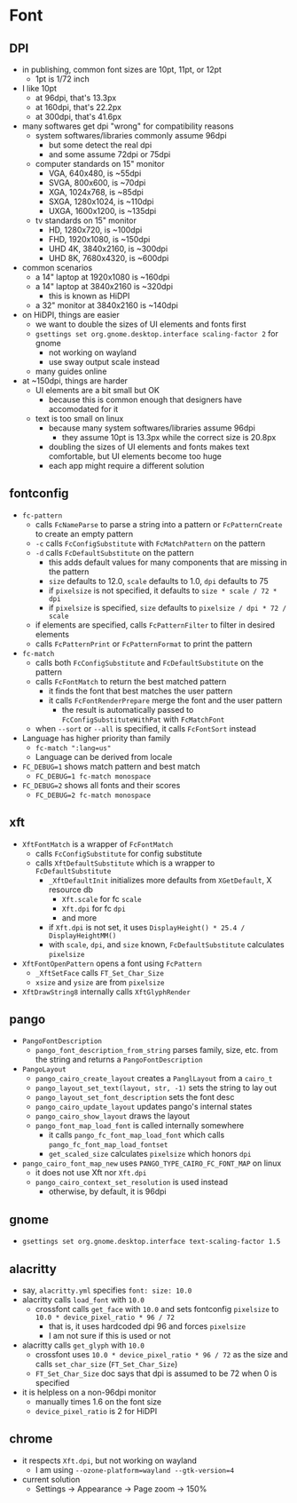 Font
====

## DPI

- in publishing, common font sizes are 10pt, 11pt, or 12pt
  - 1pt is 1/72 inch
- I like 10pt
  - at 96dpi, that's 13.3px
  - at 160dpi, that's 22.2px
  - at 300dpi, that's 41.6px
- many softwares get dpi "wrong" for compatibility reasons
  - system softwares/libraries commonly assume 96dpi
    - but some detect the real dpi
    - and some assume 72dpi or 75dpi
  - computer standards on 15" monitor
    - VGA, 640x480, is ~55dpi
    - SVGA, 800x600, is ~70dpi
    - XGA, 1024x768, is ~85dpi
    - SXGA, 1280x1024, is ~110dpi
    - UXGA, 1600x1200, is ~135dpi
  - tv standards on 15" monitor
    - HD, 1280x720, is ~100dpi
    - FHD, 1920x1080, is ~150dpi
    - UHD 4K, 3840x2160, is ~300dpi
    - UHD 8K, 7680x4320, is ~600dpi
- common scenarios
  - a 14" laptop at 1920x1080 is ~160dpi
  - a 14" laptop at 3840x2160 is ~320dpi
    - this is known as HiDPI
  - a 32" monitor at 3840x2160 is ~140dpi
- on HiDPI, things are easier
  - we want to double the sizes of UI elements and fonts first
  - `gsettings set org.gnome.desktop.interface scaling-factor 2` for gnome
    - not working on wayland
    - use sway output scale instead
  - many guides online
- at ~150dpi, things are harder
  - UI elements are a bit small but OK
    - because this is common enough that designers have accomodated for it
  - text is too small on linux
    - because many system softwares/libraries assume 96dpi
      - they assume 10pt is 13.3px while the correct size is 20.8px
    - doubling the sizes of UI elements and fonts makes text comfortable, but
      UI elements become too huge
    - each app might require a different solution

## fontconfig

- `fc-pattern`
  - calls `FcNameParse` to parse a string into a pattern or `FcPatternCreate`
    to create an empty pattern
  - `-c` calls `FcConfigSubstitute` with `FcMatchPattern` on the pattern
  - `-d` calls `FcDefaultSubstitute` on the pattern
    - this adds default values for many components that are missing in the
      pattern
    - `size` defaults to 12.0, `scale` defaults to 1.0, `dpi` defaults to 75
    - if `pixelsize` is not specified, it defaults to `size * scale / 72 * dpi`
    - if `pixelsize` is specified, `size` defaults to
      `pixelsize / dpi * 72 / scale`
  - if elements are specified, calls `FcPatternFilter` to filter in desired
    elements
  - calls `FcPatternPrint` or `FcPatternFormat` to print the pattern
- `fc-match`
  - calls both `FcConfigSubstitute` and `FcDefaultSubstitute` on the pattern
  - calls `FcFontMatch` to return the best matched pattern
    - it finds the font that best matches the user pattern
    - it calls `FcFontRenderPrepare` merge the font and the user pattern
      - the result is automatically passed to `FcConfigSubstituteWithPat` with
      	`FcMatchFont`
  - when `--sort` or `--all` is specified, it calls `FcFontSort` instead
- Language has higher priority than family
  - `fc-match ":lang=us"`
  - Language can be derived from locale
- `FC_DEBUG=1` shows match pattern and best match
  - `FC_DEBUG=1 fc-match monospace`
- `FC_DEBUG=2` shows all fonts and their scores
  - `FC_DEBUG=2 fc-match monospace`

## xft

- `XftFontMatch` is a wrapper of `FcFontMatch`
  - calls `FcConfigSubstitute` for config substitute
  - calls `XftDefaultSubstitute` which is a wrapper to `FcDefaultSubstitute`
    - `_XftDefaultInit` initializes more defaults from `XGetDefault`, X
      resource db
      - `Xft.scale` for fc `scale`
      - `Xft.dpi` for fc `dpi` 
      - and more
    - if `Xft.dpi` is not set, it uses `DisplayHeight() * 25.4 / DisplayHeightMM()`
    - with `scale`, `dpi`, and `size` known, `FcDefaultSubstitute` calculates
      `pixelsize`
- `XftFontOpenPattern` opens a font using `FcPattern`
  - `_XftSetFace` calls `FT_Set_Char_Size`
  - `xsize` and `ysize` are from `pixelsize`
- `XftDrawString8` internally calls `XftGlyphRender`

## pango

- `PangoFontDescription`
  - `pango_font_description_from_string` parses family, size, etc. from the
    string and returns a `PangoFontDescription`
- `PangoLayout`
  - `pango_cairo_create_layout` creates a `PanglLayout` from a `cairo_t`
  - `pango_layout_set_text(layout, str, -1)` sets the string to lay out
  - `pango_layout_set_font_description` sets the font desc
  - `pango_cairo_update_layout` updates pango's internal states
  - `pango_cairo_show_layout` draws the layout
  - `pango_font_map_load_font` is called internally somewhere
    - it calls `pango_fc_font_map_load_font` which calls
      `pango_fc_font_map_load_fontset`
    - `get_scaled_size` calculates `pixelsize` which honors `dpi`
- `pango_cairo_font_map_new` uses `PANGO_TYPE_CAIRO_FC_FONT_MAP` on linux
  - it does not use Xft nor `Xft.dpi`
  - `pango_cairo_context_set_resolution` is used instead
    - otherwise, by default, it is 96dpi

## gnome

- `gsettings set org.gnome.desktop.interface text-scaling-factor 1.5`

## alacritty

- say, `alacritty.yml` specifies `font: size: 10.0`
- alacritty calls `load_font` with `10.0`
  - crossfont calls `get_face` with `10.0` and sets fontconfig `pixelsize` to
    `10.0 * device_pixel_ratio * 96 / 72`
    - that is, it uses hardcoded dpi 96 and forces `pixelsize`
    - I am not sure if this is used or not
- alacritty calls `get_glyph` with `10.0`
  - crossfont uses `10.0 * device_pixel_ratio * 96 / 72` as the size and calls
    `set_char_size` (`FT_Set_Char_Size`)
  - `FT_Set_Char_Size` doc says that dpi is assumed to be 72 when 0 is
    specified
- it is helpless on a non-96dpi monitor
  - manually times 1.6 on the font size
  - `device_pixel_ratio` is 2 for HiDPI

## chrome

- it respects `Xft.dpi`, but not working on wayland
  - I am using `--ozone-platform=wayland --gtk-version=4`
- current solution
  - Settings -> Appearance -> Page zoom -> 150%
